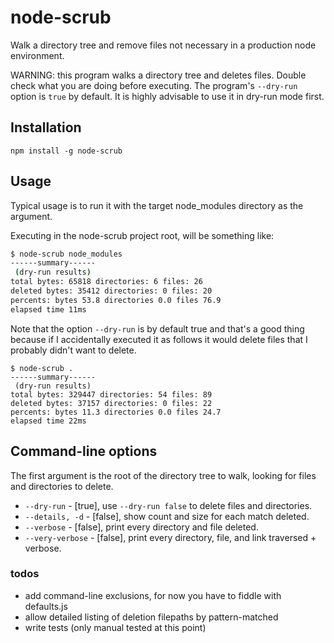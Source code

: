 # node-scrub

Walk a directory tree and remove files not necessary in a production node environment.

WARNING: this program walks a directory tree and deletes files. Double check what
you are doing before executing. The program's `--dry-run` option is `true` by default.
It is highly advisable to use it in dry-run mode first.


## Installation

`npm install -g node-scrub`

## Usage

Typical usage is to run it with the target node_modules directory as the argument.

Executing in the node-scrub project root, will be something
like:

```bash
$ node-scrub node_modules
------summary------
 (dry-run results)
total bytes: 65818 directories: 6 files: 26
deleted bytes: 35412 directories: 0 files: 20
percents: bytes 53.8 directories 0.0 files 76.9
elapsed time 11ms
```

Note that the option `--dry-run` is by default true and that's a good thing because
if I accidentally executed it as follows it would delete files that I probably didn't
want to delete.

```
$ node-scrub .
------summary------
 (dry-run results)
total bytes: 329447 directories: 54 files: 89
deleted bytes: 37157 directories: 0 files: 22
percents: bytes 11.3 directories 0.0 files 24.7
elapsed time 22ms
```

## Command-line options

The first argument is the root of the directory tree to walk, looking for
files and directories to delete.

- `--dry-run` - [true], use `--dry-run false` to delete files and directories.
- `--details, -d` - [false], show count and size for each match deleted.
- `--verbose` - [false], print every directory and file deleted.
- `--very-verbose` - [false], print every directory, file, and link traversed + verbose.

### todos

- add command-line exclusions, for now you have to fiddle with defaults.js
- allow detailed listing of deletion filepaths by pattern-matched
- write tests (only manual tested at this point)
